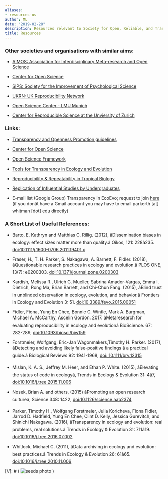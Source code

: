 ```yaml
---
aliases:
- resources-us
author: ML
date: "2019-02-28"
description: Resources relevant to Society for Open, Reliable, and Transparent Ecology and Evolutionary biology (SORTEE)
title: Resources
---
```


### Other societies and organisations with similar aims:  

* [AIMOS: Association for Interdisciplinary Meta-research and Open Science](https://aimos.community/)  

* [Center for Open Science](https://cos.io/)  

* [SIPS: Society for the Improvement of Psychological Science](https://improvingpsych.org/)  

* [UKRN: UK Reproducibility Network](https://www.ukrn.org/)  

* [Open Science Center - LMU Munich](https://www.osc.uni-muenchen.de/index.html)  

* [Center for Reproducible Science at the Unviersity of Zurich](https://www.crs.uzh.ch/en.html)  


### Links:

* [Transparency and Openness Promotion guidelines](https://cos.io/our-services/top-guidelines/)

* [Center for Open Science](https://cos.io/)

* [Open Science Framework](https://osf.io/)

* [Tools for Transparency in Ecology and Evolution](https://osf.io/g65cb/)

* [Reproducibility & Repeatability in Tropical Biology](https://osf.io/ps8dc/)

* [Replication of Influential Studies by Undergraduates](https://goo.gl/forms/ljfClCSE29xKqCLx2)

* E-mail list (Google Group) Transparency in EcoEvo; request to join [here](https://groups.google.com/forum/#!forum/transparency_in_ecoevo/join) (if you donât have a Gmail account you may have to email parkerth [at] whitman [dot] edu directly)

### A Short List of Useful References:

* Barto, E. Kathryn and Matthias C. Rillig. (2012), âDissemination biases in ecology: effect sizes matter more than quality.â Oikos, 121: 228â235. [doi:10.1111/j.1600-0706.2011.19401.x](doi:10.1111/j.1600-0706.2011.19401.x)

* Fraser, H., T. H. Parker, S. Nakagawa, A. Barnett, F. Fidler. (2018), âQuestionable research practices in ecology and evolution.â PLOS ONE, 13(7): e0200303. [doi:10.1371/journal.pone.0200303](doi:10.1371/journal.pone.0200303)

* Kardish, Melissa R., Ulrich G. Mueller, Sabrina Amador-Vargas, Emma I. Dietrich, Rong Ma, Brian Barrett, and Chi-Chun Fang. (2015), âBlind trust in unblinded observation in ecology, evolution, and behavior.â Frontiers in Ecology and Evolution 3: 51. [doi:10.3389/fevo.2015.00051](doi:10.3389/fevo.2015.00051)

* Fidler, Fiona, Yung En Chee, Bonnie C. Wintle, Mark A. Burgman, Michael A. McCarthy, Ascelin Gordon. 2017.  âMetaresearch for evaluating reproducibility in ecology and evolutionâ BioScience. 67: 282-289, [doi:10.1093/biosci/biw159](doi:10.1093/biosci/biw159)

* Forstmeier, Wolfgang, Eric-Jan Wagonmakers,Timothy H. Parker. (2017), âDetecting and avoiding likely false-positive findings â a practical guide.â Biological Reviews 92: 1941-1968, [doi: 10.1111/brv.12315](doi:10.1111/brv.12315)

* Mislan, K. A. S., Jeffrey M. Heer, and Ethan P. White. (2015), âElevating the status of code in ecologyâ, Trends in Ecology & Evolution 31: 4â7, [doi:10.1016/j.tree.2015.11.006](doi:10.1016/j.tree.2015.11.006)

* Nosek, Brian A. and others, (2015) âPromoting an open research cultureâ, Science 348: 1422, [doi:10.1126/science.aab2374](doi:10.1126/science.aab2374.)

* Parker, Timothy H., Wolfgang Forstmeier, Julia Koricheva, Fiona Fidler, Jarrod D. Hadfield, Yung En Chee, Clint D. Kelly, Jessica Gurevitch, and Shinichi Nakagawa. (2016), âTransparency in ecology and evolution: real problems, real solutions.â Trends in Ecology & Evolution 31: 711â19. [doi:10.1016/j.tree.2016.07.002](doi:10.1016/j.tree.2016.07.002.)

* Whitlock, Michael C. (2011), âData archiving in ecology and evolution: best practices.â Trends in Ecology & Evolution 26: 61â65. [doi:10.1016/j.tree.2010.11.006](doi:10.1016/j.tree.2010.11.006)

   
[//]: # ( ![seeds photo](/img/seeds.jpg#textphoto) )
